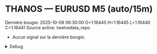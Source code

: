 # THANOS — EURUSD M5 (auto/15m)
Dernière bougie: 2025-10-09 06:30:00  O=1.16445  H=1.16445  L=1.16440  C=1.16441
Source active: twelvedata_repo

- Aucun signal sur la dernière bougie.

<details><summary>Debug</summary>

- TD_API_KEY manquant.

</details>